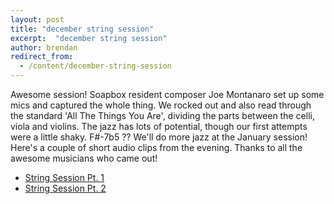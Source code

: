 ```yaml
---
layout: post
title: "december string session"
excerpt:  "december string session"
author: brendan
redirect_from:
  - /content/december-string-session
---
```


Awesome session!  Soapbox resident composer Joe Montanaro set up some mics and captured the whole thing.  We rocked out and also read through the standard 'All The Things You Are', dividing the parts between the celli, viola and violins.  The jazz has lots of potential, though our first attempts were a little shaky.  F#-7b5 ?? We'll do more jazz at the January session!  Here's a couple of short audio clips from the evening.  Thanks to all the awesome musicians who came out! 

- [String Session Pt. 1](https://archive.org/download/SoapboxStringSessionPt1/SoapboxStringSessionPt112-14-2010.mp3)
- [String Session Pt. 2](https://archive.org/download/SoapboxStringSessionPt2/SoapboxStringSessionPt212-14-2010.mp3)

